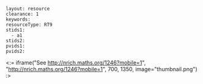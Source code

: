 ````
layout: resource
clearance: 1
keywords:
resourceType: RT9
stids1: 
  - a1
stids2:
pvids1:
pvids2:

````

<:= iframe("See http://nrich.maths.org/1246?mobile=1", "http://nrich.maths.org/1246?mobile=1", 700, 1350, image="thumbnail.png") :>


